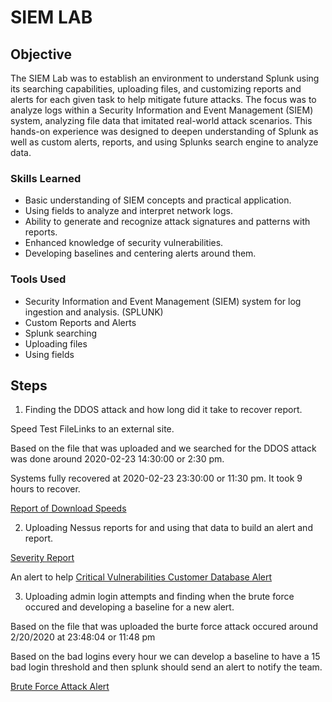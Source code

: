 # SIEM LAB

## Objective

The SIEM Lab was to establish an environment to understand Splunk using its searching capabilities, uploading files, and customizing reports and alerts for each given task to help mitigate future attacks. The focus was to analyze logs within a Security Information and Event Management (SIEM) system, analyzing file data that imitated real-world attack scenarios. This hands-on experience was designed to deepen understanding of Splunk as well as custom alerts, reports, and using Splunks search engine to analyze data.

### Skills Learned

- Basic understanding of SIEM concepts and practical application.
- Using fields to analyze and interpret network logs.
- Ability to generate and recognize attack signatures and patterns with reports.
- Enhanced knowledge of security vulnerabilities.
- Developing baselines and centering alerts around them. 

### Tools Used

- Security Information and Event Management (SIEM) system for log ingestion and analysis. (SPLUNK)
- Custom Reports and Alerts
- Splunk searching
- Uploading files
- Using fields

## Steps

1. Finding the DDOS attack and how long did it take to recover report.

Speed Test FileLinks to an external site.

Based on the file that was uploaded and we searched for the DDOS attack was done around 2020-02-23 14:30:00 or 2:30 pm.

Systems fully recovered at 2020-02-23 23:30:00 or 11:30 pm. It took 9 hours to recover. 

[Report of Download Speeds
](https://github.com/Adamgzlez/SIEM-Lab/blob/main/Screen%20Shot%202023-05-09%20at%2011.05.03%20PM.png)

2. Uploading Nessus reports for and using that data to build an alert and report.


[Severity Report
](https://github.com/Adamgzlez/SIEM-Lab/blob/main/Screen%20Shot%202023-05-09%20at%2011.57.24%20PM.png)

An alert to help 
[Critical Vulnerabilities Customer Database Alert
](https://github.com/Adamgzlez/SIEM-Lab/blob/main/Screen%20Shot%202023-05-10%20at%2012.00.26%20AM.png)

3. Uploading admin login attempts and finding when the brute force occured and developing a baseline for a new alert.

Based on the file that was uploaded the burte force attack occured around 2/20/2020 at 23:48:04 or 11:48 pm

Based on the bad logins every hour we can develop a baseline to have a 15 bad login threshold and then splunk should send an alert to notify the team.

[Brute Force Attack Alert
](https://github.com/Adamgzlez/SIEM-Lab/blob/main/Screen%20Shot%202023-05-10%20at%2012.32.45%20AM.png)
